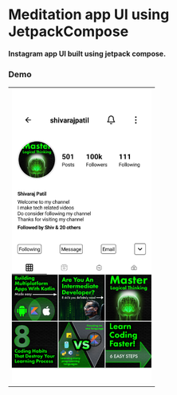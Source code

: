# Meditation app UI using JetpackCompose

**Instagram app UI built using jetpack compose.**

### Demo

<table>

  <tr>
    <td><img src="https://github.com/shivarajp/ComposeInstagramUI/blob/master/art/img.png" width="280" /></td> 
</tr>
 </table>

